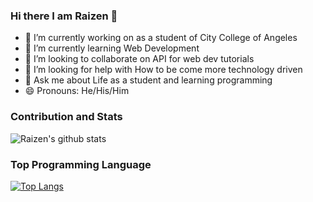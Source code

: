 ### Hi there I am Raizen 👋



- 🔭 I’m currently working on as a student of City College of Angeles
- 🌱 I’m currently learning Web Development 
- 👯 I’m looking to collaborate on API for web dev tutorials
- 🤔 I’m looking for help with How to be come more technology driven
- 💬 Ask me about Life as a student and learning programming 
- 😄 Pronouns: He/His/Him
<!--  - 📫 How to reach me -->

### Contribution and Stats
![Raizen's github stats](https://github-readme-stats.vercel.app/api?username=zenraiching&show_icons=true&theme=react)

### Top Programming Language 

[![Top Langs](https://github-readme-stats.vercel.app/api/top-langs/?username=zenraiching&layout=compact)](https://github.com/zenraiching/github-readme-stats)
